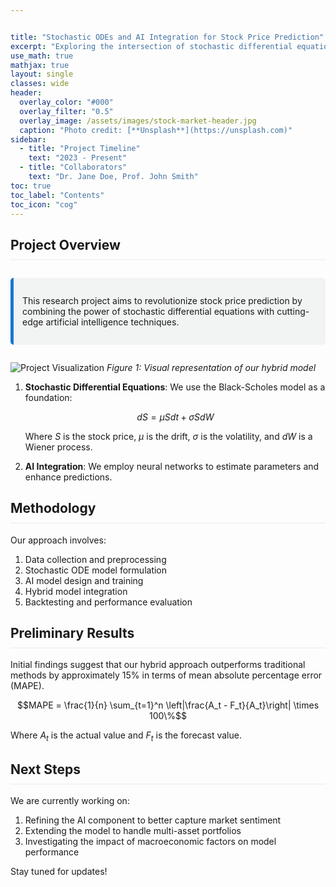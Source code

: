 ```yaml
---


title: "Stochastic ODEs and AI Integration for Stock Price Prediction"
excerpt: "Exploring the intersection of stochastic differential equations and artificial intelligence for financial forecasting."
use_math: true
mathjax: true
layout: single
classes: wide
header:
  overlay_color: "#000"
  overlay_filter: "0.5"
  overlay_image: /assets/images/stock-market-header.jpg
  caption: "Photo credit: [**Unsplash**](https://unsplash.com)"
sidebar:
  - title: "Project Timeline"
    text: "2023 - Present"
  - title: "Collaborators"
    text: "Dr. Jane Doe, Prof. John Smith"
toc: true
toc_label: "Contents"
toc_icon: "cog"
---
```


<style>
  .page__content {
    font-size: 1.1em;
    line-height: 1.8;
  }
  h2 {
    border-bottom: 2px solid #f2f3f3;
    padding-bottom: 10px;
  }
  .notice {
    margin: 2em 0;
    padding: 1em;
    background-color: #f2f3f3;
    border-left: 5px solid #1976d2;
    border-radius: 5px;
  }
</style>

## Project Overview

<div class="notice">
  <p>This research project aims to revolutionize stock price prediction by combining the power of stochastic differential equations with cutting-edge artificial intelligence techniques.</p>
</div>

![Project Visualization](/assets/images/project-visualization.png)
*Figure 1: Visual representation of our hybrid model*




1. **Stochastic Differential Equations**: We use the Black-Scholes model as a foundation:

   $$dS = \mu S dt + \sigma S dW$$

   Where $S$ is the stock price, $\mu$ is the drift, $\sigma$ is the volatility, and $dW$ is a Wiener process.

2. **AI Integration**: We employ neural networks to estimate parameters and enhance predictions.

## Methodology

Our approach involves:

1. Data collection and preprocessing
2. Stochastic ODE model formulation
3. AI model design and training
4. Hybrid model integration
5. Backtesting and performance evaluation

## Preliminary Results

Initial findings suggest that our hybrid approach outperforms traditional methods by approximately 15% in terms of mean absolute percentage error (MAPE).

$$MAPE = \frac{1}{n} \sum_{t=1}^n \left|\frac{A_t - F_t}{A_t}\right| \times 100\%$$

Where $A_t$ is the actual value and $F_t$ is the forecast value.

## Next Steps

We are currently working on:

1. Refining the AI component to better capture market sentiment
2. Extending the model to handle multi-asset portfolios
3. Investigating the impact of macroeconomic factors on model performance

Stay tuned for updates!